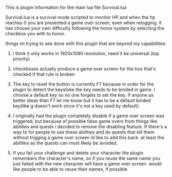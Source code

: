 This is plugin information for the main lua file Survival.lua

Survival.lua is a survival mode scripted to monitor HP and when the hp reaches 0 you are presented a game over screen, even when relogging. it has choose your own difficulty following the honor system by selecting the checkbox you with to honor.

things im trying to see done with this plugin that are beyond my capabilities:

1. i think it only works in 1920x1080 resolution, need it be universal (top priority)

2. checkboxes actually produce a game over screen for the box that's checked if that rule is broken

3. The key to reset the button is currently F7 because in order for the plugin to detect the keystoke the key needs to be binded in game. i choose a default key so no one forgets to set the key. if anyone as better ideas than F7 let me know but it has to be a default binded key(like g doesn't work since it's not a key used by default).

4. I originally had the plugin completely disable if a game over screen was triggered, but because of possible false game overs from things like abilities and quests i decided to remove the disabling feature. If there's a way to for people to use these abilities and do quests that kill them without trigging a game over screen id like to add this back. at least the abilities as the quests can most likely be avoided.

5. If you fail your challenge and delete your character the plugin remembers the character's name, so if you reuse the same name you just failed with the new character will have a game over screen. would like people to be able to reuse their names, if possible



